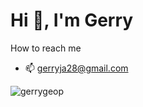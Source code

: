 <h1>Hi 👋, I'm Gerry</h1>

How to reach me
- 📫 gerryja28@gmail.com

<p><img align="left" src="https://github-readme-stats.vercel.app/api/top-langs?username=gerrygeop&show_icons=true&theme=dracula&locale=en&layout=compact" alt="gerrygeop" /></p>
